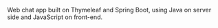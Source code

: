 Web chat app built on Thymeleaf and Spring Boot, using Java on server side and JavaScript on front-end. 
